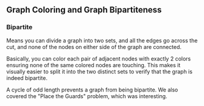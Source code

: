 ## Graph Coloring and Graph Bipartiteness

### Bipartite
Means you can divide a graph into two sets, and all the edges go across the cut, and none of the nodes on either side of the graph are connected.

Basically, you can color each pair of adjacent nodes with exactly 2 colors ensuring none of the same colored nodes are touching. This makes it visually easier to split it into the two distinct sets to verify that the graph is indeed bipartite.

A cycle of odd length prevents a graph from being bipartite. We also covered the "Place the Guards" problem, which was interesting.

